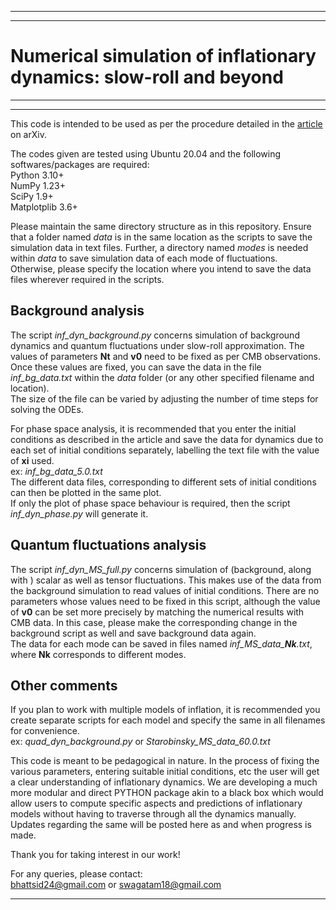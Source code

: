 
---
---

# Numerical simulation of inflationary dynamics: slow-roll and beyond

---
---

This code is intended to be used as per the procedure detailed in the [article](<arXiv link>) on arXiv. 

The codes given are tested using Ubuntu 20.04 and the following softwares/packages are required:  
Python 3.10+  
NumPy 1.23+  
SciPy 1.9+  
Matplotplib 3.6+  


Please maintain the same directory structure as in this repository. Ensure that a folder named *data* is in the same location as the scripts to save the simulation data in text files. Further, a directory named *modes* is needed within *data* to save simulation data of each mode of fluctuations.  
Otherwise, please specify the location where you intend to save the data files wherever required in the scripts.


## Background analysis

The script *inf_dyn_background.py* concerns simulation of background dynamics and quantum fluctuations under slow-roll approximation. The values of parameters **Nt** and **v0** need to be fixed as per CMB observations.   
Once these values are fixed, you can save the data in the file *inf_bg_data.txt* within the *data* folder (or any other specified filename and location).   
The size of the file can be varied by adjusting the number of time steps for solving the ODEs.  

For phase space analysis, it is recommended that you enter the initial conditions as described in the article and save the data for dynamics due to each set of initial conditions separately, labelling the text file with the value of **xi** used.  
ex: *inf_bg_data_5.0.txt*  
The different data files, corresponding to different sets of initial conditions can then be plotted in the same plot.  
If only the plot of phase space behaviour is required, then the script *inf_dyn_phase.py* will generate it. 


## Quantum fluctuations analysis

The script *inf_dyn_MS_full.py* concerns simulation of (background, along with ) scalar as well as tensor fluctuations. This makes use of the data from the background simulation to read values of initial conditions. There are no parameters whose values need to be fixed in this script, although the value of **v0** can be set more precisely by matching the numerical results with CMB data. In this case, please make the corresponding change in the background script as well and save background data again.  
The data for each mode can be saved in files named *inf_MS_data_**Nk**.txt*, where **Nk** corresponds to different modes.  


## Other comments

If you plan to work with multiple models of inflation, it is recommended you create separate scripts for each model and specify the same in all filenames for convenience.  
ex: *quad_dyn_background.py* or *Starobinsky_MS_data_60.0.txt*  


This code is meant to be pedagogical in nature. In the process of fixing the various parameters, entering suitable initial conditions, etc the user will get a clear understanding of inflationary dynamics. We are developing a much more modular and direct PYTHON package akin to a black box which would allow users to compute specific aspects and predictions of inflationary models without having to traverse through all the dynamics manually. Updates regarding the same will be posted here as and when progress is made.


Thank you for taking interest in our work!

For any queries, please contact:  
bhattsid24@gmail.com
or
swagatam18@gmail.com

---
